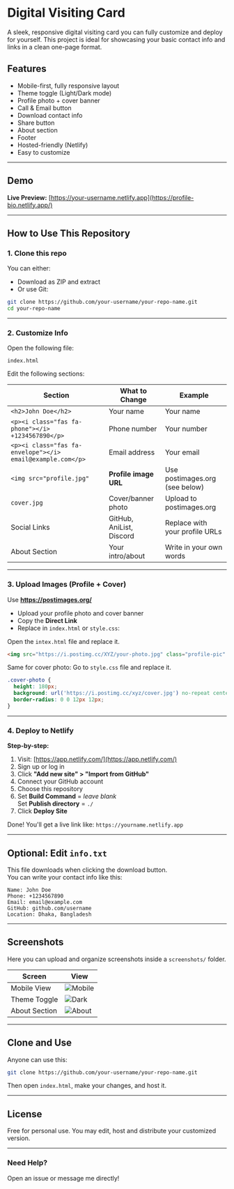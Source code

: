 # Digital Visiting Card

A sleek, responsive digital visiting card you can fully customize and deploy for yourself. This project is ideal for showcasing your basic contact info and links in a clean one-page format.

## Features

- Mobile-first, fully responsive layout
- Theme toggle (Light/Dark mode)
- Profile photo + cover banner
- Call & Email button
- Download contact info
- Share button
- About section
- Footer
- Hosted-friendly (Netlify)
- Easy to customize

---

## Demo

**Live Preview:** [https://your-username.netlify.app](https://profile-bio.netlify.app/)

---

## How to Use This Repository

### 1. Clone this repo

You can either:

- Download as ZIP and extract  
- Or use Git:

```bash
git clone https://github.com/your-username/your-repo-name.git
cd your-repo-name
```

---

### 2. Customize Info

Open the following file:

```
index.html
```

Edit the following sections:

| Section | What to Change | Example |
|--------|----------------|---------|
| `<h2>John Doe</h2>` | Your name | Your name |
| `<p><i class="fas fa-phone"></i> +1234567890</p>` | Phone number | Your number |
| `<p><i class="fas fa-envelope"></i> email@example.com</p>` | Email address | Your email |
| `<img src="profile.jpg"` | **Profile image URL** | Use postimages.org (see below) |
| `cover.jpg` | Cover/banner photo | Upload to postimages.org |
| Social Links | GitHub, AniList, Discord | Replace with your profile URLs |
| About Section | Your intro/about | Write in your own words |

---

### 3. Upload Images (Profile + Cover)

Use **https://postimages.org/**

- Upload your profile photo and cover banner
- Copy the **Direct Link**
- Replace in `index.html` or `style.css`:

Open the `intex.html` file and replace it.
```html
<img src="https://i.postimg.cc/XYZ/your-photo.jpg" class="profile-pic" />
```

Same for cover photo:
Go to `style.css` file and replace it.

```css
.cover-photo {
  height: 180px;
  background: url('https://i.postimg.cc/xyz/cover.jpg') no-repeat center/cover;
  border-radius: 0 0 12px 12px;
}
```

---

### 4. Deploy to Netlify

**Step-by-step:**

1. Visit: [https://app.netlify.com/](https://app.netlify.com/)
2. Sign up or log in
3. Click **"Add new site" > "Import from GitHub"**
4. Connect your GitHub account
5. Choose this repository
6. Set **Build Command** = _leave blank_  
   Set **Publish directory** = `./`
7. Click **Deploy Site**

Done! You'll get a live link like: `https://yourname.netlify.app`

---

## Optional: Edit `info.txt`

This file downloads when clicking the download button.  
You can write your contact info like this:

```
Name: John Doe
Phone: +1234567890
Email: email@example.com
GitHub: github.com/username
Location: Dhaka, Bangladesh
```

---

## Screenshots

Here you can upload and organize screenshots inside a `screenshots/` folder.

| Screen | View |
|--------|------|
| Mobile View | ![Mobile](screenshots/mobile.png) |
| Theme Toggle | ![Dark](screenshots/theme-toggle.png) |
| About Section | ![About](screenshots/about.png) |

---

## Clone and Use

Anyone can use this:

```bash
git clone https://github.com/your-username/your-repo-name.git
```

Then open `index.html`, make your changes, and host it.

---

## License

Free for personal use. You may edit, host and distribute your customized version.

---

### Need Help?

Open an issue or message me directly!
